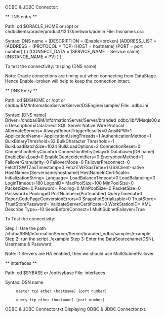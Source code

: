 ODBC & JDBC Connector:

** TNS entry **

Path: cd $ORACLE_HOME or /opt or chdbclients/oracle/product/12.1.0/network/admin
File: tnsnames.ora

Syntax:
DNS name =
   (DESCRIPTION = (Enable=broken) 
     (ADDRESS_LIST =
       (ADDRESS =
         (PROTOCOL = TCP)
          (HOST = hostname)
         (PORT = port number)
       )
     )
     (CONNECT_DATA =
        (SERVICE_NAME = Service name)
       (INSTANCE_NAME = PV)
     )
   )`

To test the connectivity: tnsping (DNS name)

Note: Oracle connections are timing out when connecting from DataStage. Hence Enable=broken will help to keep the connection intact.

** DNS Entry **

Path: cd $DSHOME or /opt or chdba/IBM/InformationServer/Server/DSEngine/sample/
File: .odbc.ini

Syntax:
[DNS name]
Driver=/chdba/IBM/InformationServer/Server/branded_odbc/lib/VMsqls00.so 
Description=DataDirect SQL Server Native Wire Protocol
AlternateServers=
AlwaysReportTriggerResults=0
AnsiNPW=1
ApplicationName=
ApplicationUsingThreads=1
AuthenticationMethod=1
BulkBinaryThreshold=32
BulkCharacter Threshold=-1
BulkLoadBatchSize=1024
BulkLoadOptions=2
ConnectionReset=0
ConnectionRetryCount=5
ConnectionRetryDelay=5
Database=(DB name)
EnableBulkLoad=0
EnableQuotedidentifiers=0
EncryptionMethod=1
FailoverGranularity=0
FailoverMode=0
FailoverPreconnect=0 
FetchTSWTZasTimestamp=0
FetchTWFSasTime=1 
GSSClient-native
HostName=(Servername/hostname)
HostNameInCertificate= 
InitializationString=
Language=
LoadBalanceTimeout=0
LoadBalancing=0
LoginTimeout=180
LogonID=
MaxPoolSize=100
MinPoolSize=0
PacketSize=0
Password=
Pooling=0
MinPoolSize=0
PacketSize=0
Password=
Pooling=0
PortNumber=(Portnumber)
QueryTimeout=0
ReportCodePageConversionErrors=0
SnapshotSerializable=0
TrustStore=
TrustStorePassword= 
ValidateServerCertificate=0
WorkStationID=
XML Describe Type=-10
SeedBeforeConnect=1
MultiSubnetFailover=True

To Test the connectivity: 

Step 1: Use the path /chdba/IBM/InformationServer/Server/branded_odbc/samples/example
Step 2: run the script ./example
Step 3: Enter the DataSourcename(DSN), Username & Password

Note: If Servers are HA enabled, then we should use MultiSubnetFailover.

** Interfaces **

Path: cd $SYBASE or /opt/sybase 
File: interfaces

Syntax:
DSN name

         master tcp ether (hostname) (port number)

         query tcp ether (hostname) (port number)
ODBC & JDBC Connector.txt
Displaying ODBC & JDBC Connector.txt.
